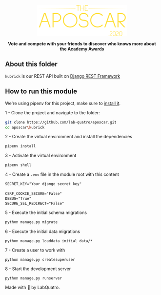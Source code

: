 <p align="center">
    <img height=100 src="https://raw.githubusercontent.com/lab-quatro/aposcar/main/aposcar_logo.svg"/>
</p>

<p align="center">
    <strong>Vote and compete with your friends to discover who knows more about the Academy Awards</strong>
</p>

## About this folder
`kubrick` is our REST API built on [Django REST Framework](https://www.django-rest-framework.org/)


## How to run this module

We're using pipenv for this project, make sure to [install it](https://github.com/pypa/pipenv#installation).


1 - Clone the project and navigate to the folder:
```bash
git clone https://github.com/lab-quatro/aposcar.git
cd aposcar\kubrick
```

2 - Create the virtual environment and install the dependencies

```bash
pipenv install
```

3 - Activate the virtual environment

```bash
pipenv shell
```

4 - Create a `.env` file in the module root with this content
```dotenv
SECRET_KEY="Your django secret key"

CSRF_COOKIE_SECURE="False"
DEBUG="True"
SECURE_SSL_REDIRECT="False"
```

5 - Execute the initial schema migrations
```bash
python manage.py migrate
```

6 - Execute the initial data migrations
```
python manage.py loaddata initial_data/*
```

7 - Create a user to work with
```
python manage.py createsuperuser
```

8 - Start the development server
```
python manage.py runserver
```

Made with 💜 by LabQuatro. 
